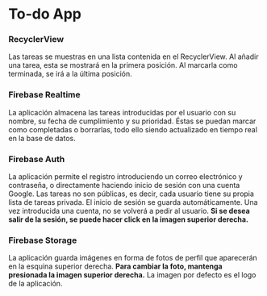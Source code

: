 # To-do App

### RecyclerView
Las tareas se muestras en una lista contenida en el RecyclerView. Al añadir una tarea, esta se mostrará en la primera posición. Al marcarla como terminada, se irá a la última posición. 

### Firebase Realtime
La aplicación almacena las tareas introducidas por el usuario con su nombre, su fecha de cumplimiento y su prioridad. Éstas se puedan marcar como completadas o borrarlas, todo ello siendo actualizado en tiempo real en la base de datos.

### Firebase Auth
La aplicación permite el registro introduciendo un correo electrónico y contraseña, o directamente haciendo inicio de sesión con una cuenta Google. Las tareas no son públicas, es decir, cada usuario tiene su propia lista de tareas privada.
El inicio de sesión se guarda automáticamente. Una vez introducida una cuenta, no se volverá a pedir al usuario. **Si se desea salir de la sesión, se puede hacer click en la imagen superior derecha.**

### Firebase Storage
La aplicación guarda imágenes en forma de fotos de perfil que aparecerán en la esquina superior derecha. **Para cambiar la foto, mantenga presionada la imagen superior derecha.** La imagen por defecto es el logo de la aplicación.
